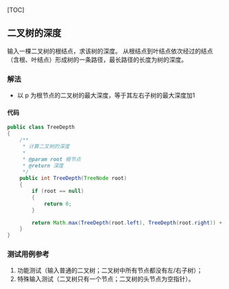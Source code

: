 [TOC]

## 二叉树的深度

输入一棵二叉树的根结点，求该树的深度。
从根结点到叶结点依次经过的结点（含根、叶结点）形成树的一条路径，最长路径的长度为树的深度。

### 解法
+ 以 p 为根节点的二叉树的最大深度，等于其左右子树的最大深度加1


#### 代码
```java
public class TreeDepth
{
    /**
     * 计算二叉树的深度
     *
     * @param root 根节点
     * @return 深度
     */
    public int TreeDepth(TreeNode root)
    {
        if (root == null)
        {
            return 0;
        }

        return Math.max(TreeDepth(root.left), TreeDepth(root.right)) + 1;
    }
}
```



### 测试用例参考
1. 功能测试（输入普通的二叉树；二叉树中所有节点都没有左/右子树）；
2. 特殊输入测试（二叉树只有一个节点；二叉树的头节点为空指针）。